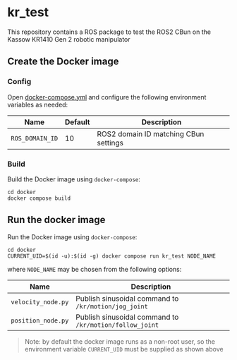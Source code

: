 # kr_test

This repository contains a ROS package to test the ROS2 CBun on the Kassow KR1410 Gen 2 robotic manipulator

## Create the Docker image
### Config
Open [docker-compose.yml](./docker/docker-compose.yml) and configure the following environment variables as needed:

| Name            | Default   | Description                           |
|-----------------|-----------|---------------------------------------|
| `ROS_DOMAIN_ID` | 10        | ROS2 domain ID matching CBun settings | 

### Build
Build the Docker image using `docker-compose`:

```commandLine
cd docker
docker compose build
```

## Run the docker image
Run the Docker image using `docker-compose`:

```commandLine
cd docker
CURRENT_UID=$(id -u):$(id -g) docker compose run kr_test NODE_NAME
```

where `NODE_NAME` may be chosen from the following options:

| Name               | Description                                             |
|--------------------|---------------------------------------------------------|
| `velocity_node.py` | Publish sinusoidal command to `/kr/motion/jog_joint`    |
| `position_node.py` | Publish sinusoidal command to `/kr/motion/follow_joint` |

> Note: by default the docker image runs as a non-root user, so the environment variable `CURRENT_UID` must be supplied as shown above
